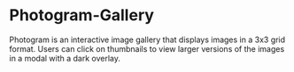 # Photogram-Gallery
Photogram is an interactive image gallery that displays images in a 3x3 grid format. Users can click on thumbnails to view larger versions of the images in a modal with a dark overlay.
